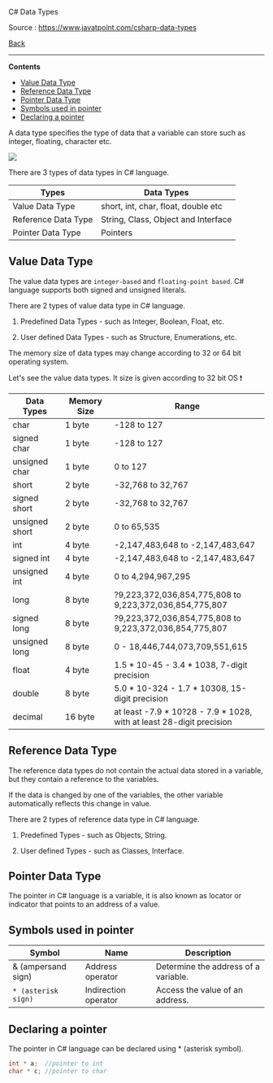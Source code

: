 

C# Data Types

Source : https://www.javatpoint.com/csharp-data-types

[Back](../readme.md)

---

**Contents**

- [Value Data Type](#value-data-type)
- [Reference Data Type](#reference-data-type)
- [Pointer Data Type](#pointer-data-type)
- [Symbols used in pointer](#symbols-used-in-pointer)
- [Declaring a pointer](#declaring-a-pointer)


A data type specifies the type of data that a variable can store such as integer, floating, character etc.

![](https://images.javatpoint.com/csharp/images/csharp-data-type1.png)

There are 3 types of data types in C# language.

Types               | Data Types
--------------------|------------------------------------
Value Data Type     | short, int, char, float, double etc
Reference Data Type | String, Class, Object and Interface
Pointer Data Type   | Pointers

## Value Data Type

The value data types are `integer-based` and `floating-point based`. C# language supports both signed and unsigned literals.

There are 2 types of value data type in C# language.

1) Predefined Data Types - such as Integer, Boolean, Float, etc.

2) User defined Data Types - such as Structure, Enumerations, etc.

The memory size of data types may change according to 32 or 64 bit operating system.

Let's see the value data types. It size is given according to 32 bit OS ❗


Data Types     | Memory Size | Range
---------------|-------------|---------------------------------------------------------------------------
char           | 1 byte      | -128 to 127
signed char    | 1 byte      | -128 to 127
unsigned char  | 1 byte      | 0 to 127
short          | 2 byte      | -32,768 to 32,767
signed short   | 2 byte      | -32,768 to 32,767
unsigned short | 2 byte      | 0 to 65,535
int            | 4 byte      | -2,147,483,648 to -2,147,483,647
signed int     | 4 byte      | -2,147,483,648 to -2,147,483,647
unsigned int   | 4 byte      | 0 to 4,294,967,295
long           | 8 byte      | ?9,223,372,036,854,775,808 to <br/> 9,223,372,036,854,775,807
signed long    | 8 byte      | ?9,223,372,036,854,775,808 to <br/> 9,223,372,036,854,775,807
unsigned long  | 8 byte      | 0 - 18,446,744,073,709,551,615
float          | 4 byte      | 1.5 * 10-45 - 3.4 * 1038, 7-digit precision
double         | 8 byte      | 5.0 * 10-324 - 1.7 * 10308, 15-digit precision
decimal        | 16 byte     | at least -7.9 * 10?28 - 7.9 * 1028,<br/>  with at least 28-digit precision

## Reference Data Type

The reference data types do not contain the actual data stored in a variable, but they contain a reference to the variables.

If the data is changed by one of the variables, the other variable automatically reflects this change in value.

There are 2 types of reference data type in C# language.

1) Predefined Types - such as Objects, String.

2) User defined Types - such as Classes, Interface.

## Pointer Data Type

The pointer in C# language is a variable, it is also known as locator or indicator that points to an address of a value.

## Symbols used in pointer

Symbol              | Name                 | Description
--------------------|----------------------|-------------------------------------
& (ampersand sign)  | Address operator     | Determine the address of a variable.
`* (asterisk sign)` | Indirection operator | Access the value of an address.

## Declaring a pointer 

The pointer in C# language can be declared using * (asterisk symbol).

```cs
int * a;  //pointer to int      
char * c; //pointer to char  

```